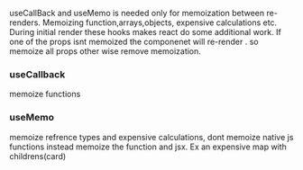 useCallBack and useMemo is needed only for memoization between re-renders. Memoizing function,arrays,objects, expensive calculations etc. During initial render 
these hooks makes react do some additional work. If one of the props isnt memoized the componenet will re-render . so memoize all props other wise remove memoization.

### useCallback
memoize functions 
### useMemo
memoize refrence types and expensive calculations, dont memoize native js functions instead memoize the function and jsx. Ex an expensive map with childrens(card)
